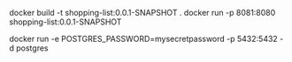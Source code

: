 docker build -t shopping-list:0.0.1-SNAPSHOT .
docker run -p 8081:8080 shopping-list:0.0.1-SNAPSHOT

docker run -e POSTGRES_PASSWORD=mysecretpassword -p 5432:5432 -d postgres